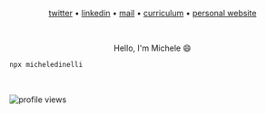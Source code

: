 <p align="center">
<a href="https://twitter.com/michele_dinelli">twitter</a> • <a href="https://www.linkedin.com/in/michele-dinelli-080451214/">linkedin</a> • <a href="mailto:dinellimichele00@gmail.com">mail</a> • <a href="https://michele-dinelli-cv.puter.site/">curriculum</a> • <a href="https://micheledinelli.github.io">personal website</a>
<p>

&nbsp;

<p align="center">Hello, I'm Michele 😄</p>

<!-- 
&nbsp;

<p align="center">I am a computer science student, passionate about technology and keen on learning new things!</p>

&nbsp;

<p align="center">
    <img src="https://github-readme-stats.vercel.app/api/top-langs/?username=micheledinelli&layout=compact" />
</p>

&nbsp;

<p align="center">
    <ins>Recent work</ins>
</p>

&nbsp;

<p align="center">
    <a href="https://github.com/micheledinelli/text-distances">
        <img height=120 src="https://github-readme-stats.vercel.app/api/pin/?username=micheledinelli&repo=text-distances" />
    </a>
    <a href="https://github.com/micheledinelli/aculei-be">
        <img height=120 src="https://github-readme-stats.vercel.app/api/pin/?username=micheledinelli&repo=aculei-be" />
    </a>
</p> 



<p align="center">
    <ins>Try also</ins> 😉
</p>

&nbsp;

-->

```zsh
npx micheledinelli
```

&nbsp;

![profile views](https://komarev.com/ghpvc/?username=mciheledinelli&color=blueviolet)
